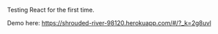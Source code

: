 Testing React for the first time.

Demo here:
https://shrouded-river-98120.herokuapp.com/#/?_k=2g8uvl
